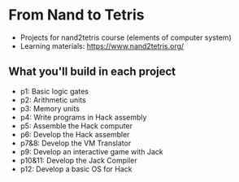 # From Nand to Tetris

- Projects for nand2tetris course (elements of computer system)
- Learning materials: https://www.nand2tetris.org/

## What you'll build in each project

- p1: Basic logic gates
- p2: Arithmetic units
- p3: Memory units
- p4: Write programs in Hack assembly
- p5: Assemble the Hack computer
- p6: Develop the Hack assembler
- p7&8: Develop the VM Translator
- p9: Develop an interactive game with Jack
- p10&11: Develop the Jack Compiler
- p12: Develop a basic OS for Hack

